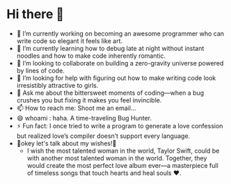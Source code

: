 # Hi there 👋 

<!-- English version -->
- 🔭 I’m currently working on becoming an awesome programmer who can write code so elegant it feels like art.  
- 🌱 I’m currently learning how to debug late at night without instant noodles and how to make code inherently romantic.  
- 👯 I’m looking to collaborate on building a zero-gravity universe powered by lines of code.  
- 🤔 I’m looking for help with figuring out how to make writing code look irresistibly attractive to girls.  
- 💬 Ask me about the bittersweet moments of coding—when a bug crushes you but fixing it makes you feel invincible.  
- 📫 How to reach me: Shoot me an email…  
- 😄 whoami : haha. A time-traveling Bug Hunter.  
- ⚡ Fun fact: I once tried to write a program to generate a love confession but realized love’s compiler doesn’t support every language.
- 🌟okey let's talk about my wishes!🌟
  - I wish the most talented woman in the world, Taylor Swift, could be with another most talented woman in the world. Together, they would create the most perfect love album ever—a masterpiece full of timeless songs that touch hearts and heal souls ❤️.



